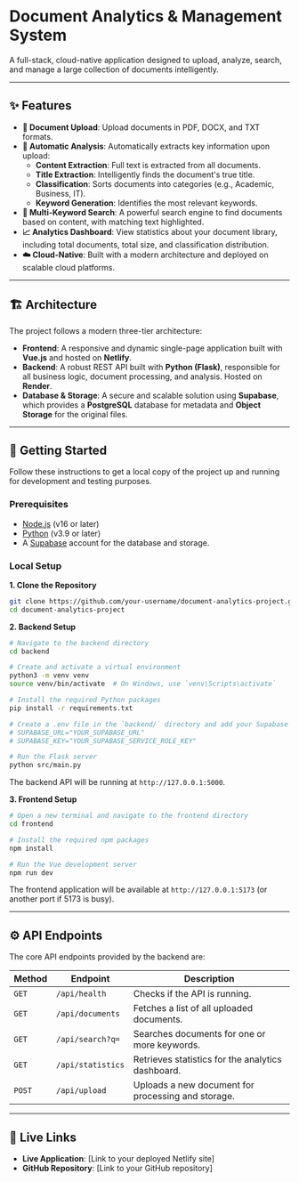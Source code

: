 # Document Analytics & Management System

A full-stack, cloud-native application designed to upload, analyze, search, and manage a large collection of documents intelligently.

---

## ✨ Features

- **📄 Document Upload**: Upload documents in PDF, DOCX, and TXT formats.
- **🧠 Automatic Analysis**: Automatically extracts key information upon upload:
  - **Content Extraction**: Full text is extracted from all documents.
  - **Title Extraction**: Intelligently finds the document's true title.
  - **Classification**: Sorts documents into categories (e.g., Academic, Business, IT).
  - **Keyword Generation**: Identifies the most relevant keywords.
- **🚀 Multi-Keyword Search**: A powerful search engine to find documents based on content, with matching text highlighted.
- **📈 Analytics Dashboard**: View statistics about your document library, including total documents, total size, and classification distribution.
- **☁️ Cloud-Native**: Built with a modern architecture and deployed on scalable cloud platforms.

---

## 🏗️ Architecture

The project follows a modern three-tier architecture:

- **Frontend**: A responsive and dynamic single-page application built with **Vue.js** and hosted on **Netlify**.
- **Backend**: A robust REST API built with **Python (Flask)**, responsible for all business logic, document processing, and analysis. Hosted on **Render**.
- **Database & Storage**: A secure and scalable solution using **Supabase**, which provides a **PostgreSQL** database for metadata and **Object Storage** for the original files.

---

## 🚀 Getting Started

Follow these instructions to get a local copy of the project up and running for development and testing purposes.

### Prerequisites

- [Node.js](https://nodejs.org/) (v16 or later)
- [Python](https://www.python.org/) (v3.9 or later)
- A [Supabase](https://supabase.com/) account for the database and storage.

### Local Setup

**1. Clone the Repository**

```bash
git clone https://github.com/your-username/document-analytics-project.git
cd document-analytics-project
```

**2. Backend Setup**

```bash
# Navigate to the backend directory
cd backend

# Create and activate a virtual environment
python3 -m venv venv
source venv/bin/activate  # On Windows, use `venv\Scripts\activate`

# Install the required Python packages
pip install -r requirements.txt

# Create a .env file in the `backend/` directory and add your Supabase credentials:
# SUPABASE_URL="YOUR_SUPABASE_URL"
# SUPABASE_KEY="YOUR_SUPABASE_SERVICE_ROLE_KEY"

# Run the Flask server
python src/main.py
```
The backend API will be running at `http://127.0.0.1:5000`.

**3. Frontend Setup**

```bash
# Open a new terminal and navigate to the frontend directory
cd frontend

# Install the required npm packages
npm install

# Run the Vue development server
npm run dev
```
The frontend application will be available at `http://127.0.0.1:5173` (or another port if 5173 is busy).

---

## ⚙️ API Endpoints

The core API endpoints provided by the backend are:

| Method | Endpoint              | Description                                        |
|--------|-----------------------|----------------------------------------------------|
| `GET`  | `/api/health`         | Checks if the API is running.                      |
| `GET`  | `/api/documents`      | Fetches a list of all uploaded documents.          |
| `GET`  | `/api/search?q=`      | Searches documents for one or more keywords.       |
| `GET`  | `/api/statistics`     | Retrieves statistics for the analytics dashboard.  |
| `POST` | `/api/upload`         | Uploads a new document for processing and storage. |

---

## 🔗 Live Links

- **Live Application**: [Link to your deployed Netlify site]
- **GitHub Repository**: [Link to your GitHub repository] 